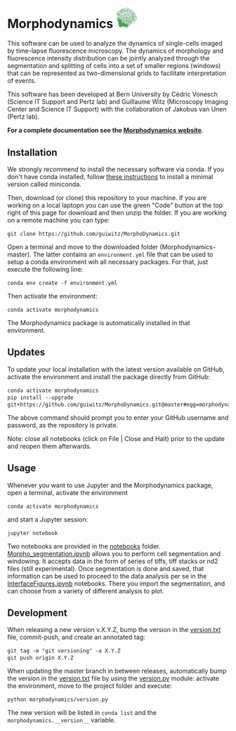 # Morphodynamics <img src="/images/logo.png" alt="alt text" width="50">

This software can be used to analyze the dynamics of single-cells imaged by time-lapse fluorescence microscopy. The dynamics of morphology and fluorescence intensity distribution can be jointly analyzed through the segmentation and splitting of cells into a set of smaller regions (windows) that can be represented as two-dimensional grids to facilitate interpretation of events.

This software has been developed at Bern University by Cédric Vonesch (Science IT Support and Pertz lab) and Guillaume Witz (Microscopy Imaging Center and Science IT Support) with the collaboration of Jakobus van Unen (Pertz lab).

**For a complete documentation see the [Morphodynamics website](https://guiwitz.github.io/MorphoDynamics/mydocs/Introduction.html)**.

## Installation

We strongly recommend to install the necessary software via conda. If you don't have conda installed, follow [these instructions](https://docs.conda.io/en/latest/miniconda.html) to install a minimal version called miniconda.

Then, download (or clone) this repository to your machine. If you are working on a local laptopn you can use the green "Code" button at the top right of this page for download and then unzip the folder. If you are working on a remote machine you can type:

```
git clone https://github.com/guiwitz/MorphoDynamics.git
```

Open a terminal and move to the downloaded folder (Morphodynamics-master). The latter contains an ```environment.yml``` file that can be used to setup a conda environment wih all necessary packages. For that, just execute the following line:

```
conda env create -f environment.yml
```

Then activate the environment:

```
conda activate morphodynamics
```

The Morphodynamics package is automatically installed in that environment.


## Updates

To update your local installation with the latest version available on GitHub, activate the environment and install the package directly from GitHub:

```
conda activate morphodynamics 
pip install --upgrade git+https://github.com/guiwitz/MorphoDynamics.git@master#egg=morphodynamics
```

The above command should prompt you to enter your GitHub username and password, as the repository is private.

Note: close all notebooks (click on File | Close and Halt) prior to the update and reopen them afterwards.

## Usage

Whenever you want to use Jupyter and the Morphodynamics package, open a terminal, activate the environment 

```
conda activate morphodynamics
```

and start a Jupyter session:

```
jupyter notebook
```

Two notebooks are provided in the [notebooks](notebooks) folder. [Morpho_segmentation.ipynb](notebooks/Morpho_segmentation.ipynb) allows you to perform cell segmentation and windowing. It accepts data in the form of series of tiffs, tiff stacks or nd2 files (still experimental). Once segmentation is done and saved, that information can be used to proceed to the data analysis per se in the [InterfaceFigures.ipynb](notebooks/InterfaceFigures.ipynb) notebooks. There you import the segmentation, and can choose from a variety of different analysis to plot.

## Development

When releasing a new version v.X.Y.Z, bump the version in the [version.txt](morphodynamics/version.txt) file, commit-push, and create an annotated tag:

```
git tag -m "git versioning" -a X.Y.Z
git push origin X.Y.Z
```

When updating the master branch in between releases, automatically bump the version in the [version.txt](morphodynamics/version.txt) file by using the [version.py](morphodynamics/version.py) module: activate the environment, move to the project folder and execute:

```
python morphodynamics/version.py
```

The new version will be listed in ```conda list``` and the ```morphodynamics.__version__``` variable.
